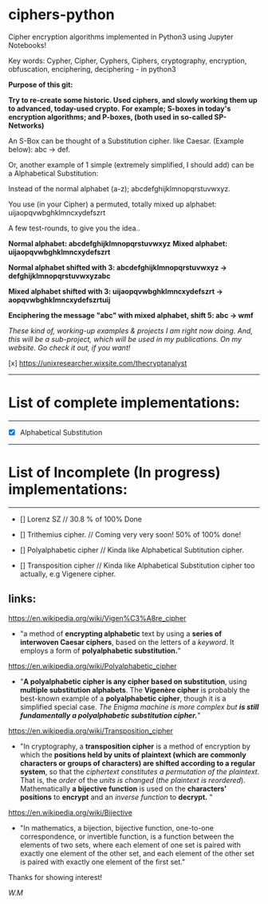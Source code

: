 # ciphers-python #

Cipher encryption algorithms implemented in Python3 using Jupyter Notebooks!

Key words: Cypher, Cipher, Cyphers, Ciphers, cryptography, encryption, obfuscation, enciphering, deciphering  - in python3



**Purpose of this git:**

**Try to re-create some historic. Used ciphers, and slowly working them up to advanced, today-used crypto.** 
**For example; S-boxes in today's encryption algorithms; and P-boxes, (both used in so-called SP-Networks)**

An S-Box can be thought of a Substitution cipher. like Caesar. (Example below): abc -> def.

Or, another example of 1 simple (extremely simplified, I should add) can be a Alphabetical Substitution:

Instead of the normal alphabet (a-z); abcdefghijklmnopqrstuvwxyz.

You use (in your Cipher) a permuted, totally mixed up alphabet: uijaopqvwbghklmncxydefszrt

A few test-rounds, to give you the idea..

**Normal alphabet: abcdefghijklmnopqrstuvwxyz**
**Mixed alphabet: uijaopqvwbghklmncxydefszrt**

**Normal alphabet shifted with 3: abcdefghijklmnopqrstuvwxyz -> defghijklmnopqrstuvwxyzabc**

**Mixed alphabet shifted with 3: uijaopqvwbghklmncxydefszrt -> aopqvwbghklmncxydefszrtuij**

**Enciphering the message "abc" with mixed alphabet, shift 5: abc -> wmf**

*These kind of, working-up examples & projects I am right now doing.*
*And, this will be a sub-project, which will be used in my publications. On my website.*
*Go check it out, if you want!*


[x] https://unixresearcher.wixsite.com/thecryptanalyst


-----------------------------------
# List of complete implementations:
-----------------------------------


* [x] Alphabetical Substitution



---------------------------------------------------
# List of Incomplete (In progress) implementations:
---------------------------------------------------
* []  Lorenz SZ // 30.8 % of 100% Done

* [] Trithemius cipher.    // Coming very very soon! 50% of 100% done!
* [] Polyalphabetic cipher // Kinda like Alphabetical Subtitution cipher.
* [] Transposition cipher  // Kinda like Alphabetical Substitution cipher too actually, e.g Vigenere cipher.



## links:

https://en.wikipedia.org/wiki/Vigen%C3%A8re_cipher
- "a method of **encrypting alphabetic** text by using a **series of interwoven Caesar ciphers**, based on the letters of a *keyword*. It employs a form of **polyalphabetic substitution.**"

https://en.wikipedia.org/wiki/Polyalphabetic_cipher
- "**A polyalphabetic cipher is any cipher based on substitution**, using **multiple substitution alphabets**. The **Vigenère cipher** is probably the best-known example of a **polyalphabetic cipher**, though it is a simplified special case. *The Enigma machine is more complex but **is still fundamentally a polyalphabetic substitution cipher.***"

https://en.wikipedia.org/wiki/Transposition_cipher
- "In cryptography, a **transposition cipher** is a method of encryption by which the **positions held by units of plaintext (which are commonly characters or groups of characters) are shifted according to a regular system**, so that the *ciphertext constitutes a permutation of the plaintext*. That is, the *order* of the *units is changed* (*the plaintext is reordered*). Mathematically **a bijective function** is used on the **characters' positions** to **encrypt** and an *inverse function* to **decrypt.** "

https://en.wikipedia.org/wiki/Bijective
- "In mathematics, a bijection, bijective function, one-to-one correspondence, or invertible function, is a function between the elements of two sets, where each element of one set is paired with exactly one element of the other set, and each element of the other set is paired with exactly one element of the first set."

Thanks for showing interest!

*W.M*
